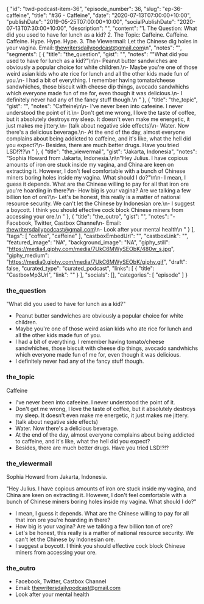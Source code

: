 {
	"id": "twd-podcast-item-36",
	"episode_number": 36,
	"slug": "ep-36-caffeine",
	"title": "#36 - Caffeine",
	"date": "2020-07-13T07:00:00+10:00",
	"publishDate": "2019-05-25T07:00:00+10:00",
	"socialPublishDate": "2020-07-13T07:30:00+10:00",
	"description": "",
	"content": "1. The Question: What did you used to have for lunch as a kid? 2. The Topic: Caffeine. Caffeine. Caffeine. Hype. Hype. Hype. 3. The Viewermail: Let the Chinese dig holes in your vagina. Email: thewritersdailypodcast@gmail.com\n",
	"notes": "",
	"segments": [
		{
			"title": "the_question",
			"gist": "",
			"notes": "\"What did you used to have for lunch as a kid?\"\n\n- Peanut butter sandwiches are obviously a popular choice for white children.\n- Maybe you're one of those weird asian kids who ate rice for lunch and all the other kids made fun of you.\n- I had a bit of everything. I remember having tomato/cheese sandwhiches, those biscuit with cheese dip things, avocado sandwhichs which everyone made fun of me for, even though it was delicious.\n- I definitely never had any of the fancy stuff though.\n      "
		},
		{
			"title": "the_topic",
			"gist": "",
			"notes": "Caffeine\n\n- I've never been into cafeeine. I never understood the point of it.\n- Don't get me wrong, I love the taste of coffee, but it absolutely destroys my sleep. It doesn't even make me energetic, it just makes me jittery.\n- (talk about negative side effects)\n- Water. Now there's a delicious beverage.\n- At the end of the day, almost everyone complains about being addicted to caffeine, and it's like, what the hell did you expect?\n- Besides, there are much better drugs. Have you tried LSD!?!?\n      "
		},
		{
			"title": "the_viewermail",
			"gist": "Jakarta, Indonesia",
			"notes": "Sophia Howard from Jakarta, Indonesia.\n\n\"Hey Julius. I have copious amounts of iron ore stuck inside my vagina, and China are keen on extracting it. However, I don't feel comfortable with a bunch of Chinese miners boring holes inside my vagina. What should I do?\"\n\n- I mean, I guess it depends. What are the Chinese willing to pay for all that iron ore you're hoarding in there?\n- How big is your vagina? Are we talking a few billion ton of ore?\n- Let's be honest, this really is a matter of national resource security. We can't let the Chinese by Indonesian ore.\n- I suggest a boycott. I think you should effective cock block Chinese miners from accessing your ore.\n      "
		},
		{
			"title": "the_outro",
			"gist": "",
			"notes": "- Facebook, Twitter, Castbox Channel\n- Email: thewritersdailypodcast@gmail.com\n- Look after your mental health\n      "
		}
	],
	"tags": [
		"coffee",
		"caffeine"
	],
	"castboxEmbedUrl": "",
	"castboxLink": "",
	"featured_image": "NA",
	"background_image": "NA",
	"giphy_still": "https://media4.giphy.com/media/7UkC6MWySEObK/480w_s.jpg",
	"giphy_medium": "https://media0.giphy.com/media/7UkC6MWySEObK/giphy.gif",
	"draft": false,
	"curated_type": "curated_podcast",
	"links": [
		{
			"title": "CastboxMp3Url",
			"link": ""
		}
	],
	"socials": [],
	"categories": [
		"episode"
	]
}

### the_question

"What did you used to have for lunch as a kid?"

- Peanut butter sandwiches are obviously a popular choice for white children.
- Maybe you're one of those weird asian kids who ate rice for lunch and all the other kids made fun of you.
- I had a bit of everything. I remember having tomato/cheese sandwhiches, those biscuit with cheese dip things, avocado sandwhichs which everyone made fun of me for, even though it was delicious.
- I definitely never had any of the fancy stuff though.
      
### the_topic

Caffeine

- I've never been into cafeeine. I never understood the point of it.
- Don't get me wrong, I love the taste of coffee, but it absolutely destroys my sleep. It doesn't even make me energetic, it just makes me jittery.
- (talk about negative side effects)
- Water. Now there's a delicious beverage.
- At the end of the day, almost everyone complains about being addicted to caffeine, and it's like, what the hell did you expect?
- Besides, there are much better drugs. Have you tried LSD!?!?
      
### the_viewermail

Sophia Howard from Jakarta, Indonesia.

"Hey Julius. I have copious amounts of iron ore stuck inside my vagina, and China are keen on extracting it. However, I don't feel comfortable with a bunch of Chinese miners boring holes inside my vagina. What should I do?"

- I mean, I guess it depends. What are the Chinese willing to pay for all that iron ore you're hoarding in there?
- How big is your vagina? Are we talking a few billion ton of ore?
- Let's be honest, this really is a matter of national resource security. We can't let the Chinese by Indonesian ore.
- I suggest a boycott. I think you should effective cock block Chinese miners from accessing your ore.
      
### the_outro

- Facebook, Twitter, Castbox Channel
- Email: thewritersdailypodcast@gmail.com
- Look after your mental health
      
